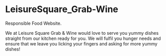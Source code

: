 # LeisureSquare_Grab-Wine
Responsible Food Website.

We at Leisure Square Grab & Wine would love to serve you yummy dishes straight from our kitchen ready for you. We will fulfil you hunger needs and ensure that we leave you licking your fingers and asking for more yummy dishes!
